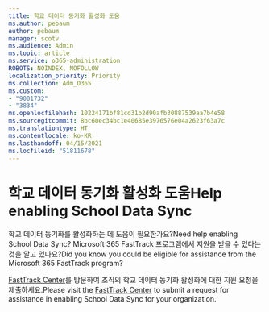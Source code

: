 ```yaml
---
title: 학교 데이터 동기화 활성화 도움
ms.author: pebaum
author: pebaum
manager: scotv
ms.audience: Admin
ms.topic: article
ms.service: o365-administration
ROBOTS: NOINDEX, NOFOLLOW
localization_priority: Priority
ms.collection: Adm_O365
ms.custom:
- "9001732"
- "3834"
ms.openlocfilehash: 10224171bf81cd31b2d90afb30887539aa7b4e58
ms.sourcegitcommit: 8bc60ec34bc1e40685e3976576e04a2623f63a7c
ms.translationtype: HT
ms.contentlocale: ko-KR
ms.lasthandoff: 04/15/2021
ms.locfileid: "51811678"
---
```

# <a name="help-enabling-school-data-sync"></a><span data-ttu-id="fc41f-102">학교 데이터 동기화 활성화 도움</span><span class="sxs-lookup"><span data-stu-id="fc41f-102">Help enabling School Data Sync</span></span>

<span data-ttu-id="fc41f-103">학교 데이터 동기화를 활성화하는 데 도움이 필요한가요?</span><span class="sxs-lookup"><span data-stu-id="fc41f-103">Need help enabling School Data Sync?</span></span> <span data-ttu-id="fc41f-104">Microsoft 365 FastTrack 프로그램에서 지원을 받을 수 있다는 것을 알고 있나요?</span><span class="sxs-lookup"><span data-stu-id="fc41f-104">Did you know you could be eligible for assistance from the Microsoft 365 FastTrack program?</span></span>

<span data-ttu-id="fc41f-105">[FastTrack Center](https://www.microsoft.com/fasttrack)를 방문하여 조직의 학교 데이터 동기화 활성화에 대한 지원 요청을 제출하세요.</span><span class="sxs-lookup"><span data-stu-id="fc41f-105">Please visit the [FastTrack Center](https://www.microsoft.com/fasttrack) to submit a request for assistance in enabling School Data Sync for your organization.</span></span>
